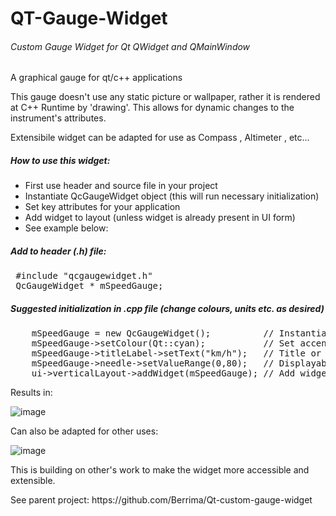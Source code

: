 # QT-Gauge-Widget

<h6> Custom Gauge Widget for Qt QWidget and QMainWindow </h1>

<p> A graphical gauge for qt/c++ applications </p>
<p> This gauge doesn't use any static picture or wallpaper, rather it is rendered at C++ Runtime by 'drawing'. This allows for dynamic changes to the instrument's attributes. </p>
<p> Extensibile widget can be adapted for use as Compass , Altimeter , etc... </p>
<h5> How to use this widget: </h5> 
<ul>
<li> First use header and source file in your project </li>
<li> Instantiate QcGaugeWidget object (this will run necessary initialization) </li>
<li> Set key attributes for your application </li>
<li> Add widget to layout (unless widget is already present in UI form)</li>
<li> See example below: </li>
</ul>
<h5> Add to header (.h) file: </h5>
<pre>
 #include "qcgaugewidget.h"
 QcGaugeWidget * mSpeedGauge;
</pre>
<h5> Suggested initialization in .cpp file (change colours, units etc. as desired) </h5>
<pre>
    mSpeedGauge = new QcGaugeWidget();          // Instantiate and call constructor    
    mSpeedGauge->setColour(Qt::cyan);           // Set accent colours        
    mSpeedGauge->titleLabel->setText("km/h");   // Title or Units
    mSpeedGauge->needle->setValueRange(0,80);   // Displayable range of values
    ui->verticalLayout->addWidget(mSpeedGauge); // Add widget to layout
</pre>

<p> Results in: </p>

![image](https://user-images.githubusercontent.com/60199078/112391489-3b7dc700-8cb5-11eb-8edf-f3d850165945.png)

<p> Can also be adapted for other uses: </p>

![image](https://user-images.githubusercontent.com/60199078/112391557-53ede180-8cb5-11eb-983a-882237fd607b.png)


<p> This is building on other's work to make the widget more accessible and extensible.
<p> See parent project: https://github.com/Berrima/Qt-custom-gauge-widget </p>
